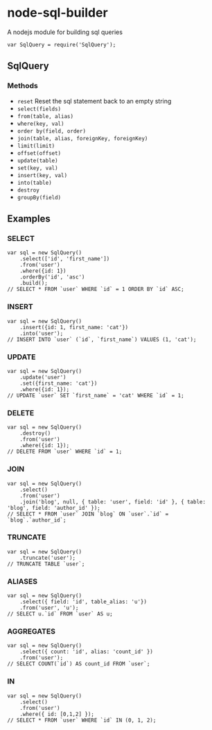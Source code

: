 node-sql-builder
================

A nodejs module for building sql queries

`var SqlQuery = require('SqlQuery');`

## SqlQuery
### Methods
- `reset` Reset the sql statement back to an empty string
- `select(fields)`
- `from(table, alias)`
- `where(key, val)`
- `order by(field, order)`
- `join(table, alias, foreignKey, foreignKey)`
- `limit(limit)`
- `offset(offset)`
- `update(table)`
- `set(key, val)`
- `insert(key, val)`
- `into(table)`
- `destroy`
- `groupBy(field)`

## Examples
### SELECT
```
var sql = new SqlQuery()
    .select(['id', 'first_name'])
    .from('user')
    .where({id: 1})
    .orderBy('id', 'asc')
    .build();
// SELECT * FROM `user` WHERE `id` = 1 ORDER BY `id` ASC;
```
### INSERT
```
var sql = new SqlQuery()
    .insert({id: 1, first_name: 'cat'})
    .into('user');
// INSERT INTO `user` (`id`, `first_name`) VALUES (1, 'cat');
```
### UPDATE
```
var sql = new SqlQuery()
    .update('user')
    .set({first_name: 'cat'})
    .where({id: 1});
// UPDATE `user` SET `first_name` = 'cat' WHERE `id` = 1;
```
### DELETE
```
var sql = new SqlQuery()
    .destroy()
    .from('user')
    .where({id: 1});
// DELETE FROM `user` WHERE `id` = 1;
```
### JOIN
```
var sql = new SqlQuery()
    .select()
    .from('user')
    .join('blog', null, { table: 'user', field: 'id' }, { table: 'blog', field: 'author_id' });
// SELECT * FROM `user` JOIN `blog` ON `user`.`id` = `blog`.`author_id`;
```
### TRUNCATE
```
var sql = new SqlQuery()
    .truncate('user');
// TRUNCATE TABLE `user`;
```
### ALIASES
```
var sql = new SqlQuery()
    .select({ field: 'id', table_alias: 'u'})
    .from('user', 'u');
// SELECT u.`id` FROM `user` AS u;
```
### AGGREGATES
```
var sql = new SqlQuery()
    .select({ count: 'id', alias: 'count_id' })
    .from('user');
// SELECT COUNT(`id`) AS count_id FROM `user`;
```
### IN
```
var sql = new SqlQuery()
    .select()
    .from('user')
    .where({ id: [0,1,2] });
// SELECT * FROM `user` WHERE `id` IN (0, 1, 2);
```
